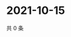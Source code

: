 # 2021-10-15

共 0 条

<!-- BEGIN WEIBO -->
<!-- 最后更新时间 Fri Oct 15 2021 18:00:39 GMT+0800 (China Standard Time) -->

<!-- END WEIBO -->
